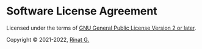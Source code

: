 # Software License Agreement

Licensed under the terms of [GNU General Public License Version 2 or later](http://www.gnu.org/licenses/gpl.html). 

Copyright &copy; 2021-2022, [Rinat G.](https://github.com/wakirin)